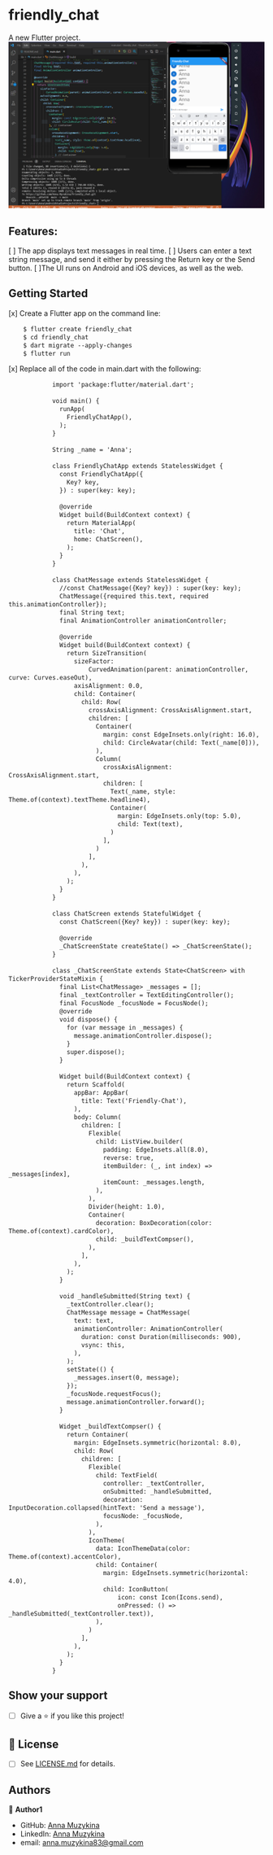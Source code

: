 # friendly_chat

A new Flutter project.
![img](https://github.com/Anna-Myzukina/friendly_chat/blob/main/screenschot/screen.PNG)

## Features:

[ ] The app displays text messages in real time.
[ ] Users can enter a text string message, and send it either by pressing the Return key or the Send button.
[ ]The UI runs on Android and iOS devices, as well as the web.

## Getting Started

[x] Create a Flutter app on the command line:


        $ flutter create friendly_chat
        $ cd friendly_chat
        $ dart migrate --apply-changes
        $ flutter run
        
[x] Replace all of the code in main.dart with the following:

                import 'package:flutter/material.dart';

                void main() {
                  runApp(
                    FriendlyChatApp(),
                  );
                }

                String _name = 'Anna';

                class FriendlyChatApp extends StatelessWidget {
                  const FriendlyChatApp({
                    Key? key,
                  }) : super(key: key);

                  @override
                  Widget build(BuildContext context) {
                    return MaterialApp(
                      title: 'Chat',
                      home: ChatScreen(),
                    );
                  }
                }

                class ChatMessage extends StatelessWidget {
                  //const ChatMessage({Key? key}) : super(key: key);
                  ChatMessage({required this.text, required this.animationController});
                  final String text;
                  final AnimationController animationController;

                  @override
                  Widget build(BuildContext context) {
                    return SizeTransition(
                      sizeFactor:
                          CurvedAnimation(parent: animationController, curve: Curves.easeOut),
                      axisAlignment: 0.0,
                      child: Container(
                        child: Row(
                          crossAxisAlignment: CrossAxisAlignment.start,
                          children: [
                            Container(
                              margin: const EdgeInsets.only(right: 16.0),
                              child: CircleAvatar(child: Text(_name[0])),
                            ),
                            Column(
                              crossAxisAlignment: CrossAxisAlignment.start,
                              children: [
                                Text(_name, style: Theme.of(context).textTheme.headline4),
                                Container(
                                  margin: EdgeInsets.only(top: 5.0),
                                  child: Text(text),
                                )
                              ],
                            )
                          ],
                        ),
                      ),
                    );
                  }
                }

                class ChatScreen extends StatefulWidget {
                  const ChatScreen({Key? key}) : super(key: key);

                  @override
                  _ChatScreenState createState() => _ChatScreenState();
                }

                class _ChatScreenState extends State<ChatScreen> with TickerProviderStateMixin {
                  final List<ChatMessage> _messages = [];
                  final _textController = TextEditingController();
                  final FocusNode _focusNode = FocusNode();
                  @override
                  void dispose() {
                    for (var message in _messages) {
                      message.animationController.dispose();
                    }
                    super.dispose();
                  }

                  Widget build(BuildContext context) {
                    return Scaffold(
                      appBar: AppBar(
                        title: Text('Friendly-Chat'),
                      ),
                      body: Column(
                        children: [
                          Flexible(
                            child: ListView.builder(
                              padding: EdgeInsets.all(8.0),
                              reverse: true,
                              itemBuilder: (_, int index) => _messages[index],
                              itemCount: _messages.length,
                            ),
                          ),
                          Divider(height: 1.0),
                          Container(
                            decoration: BoxDecoration(color: Theme.of(context).cardColor),
                            child: _buildTextCompser(),
                          ),
                        ],
                      ),
                    );
                  }

                  void _handleSubmitted(String text) {
                    _textController.clear();
                    ChatMessage message = ChatMessage(
                      text: text,
                      animationController: AnimationController(
                        duration: const Duration(milliseconds: 900),
                        vsync: this,
                      ),
                    );
                    setState(() {
                      _messages.insert(0, message);
                    });
                    _focusNode.requestFocus();
                    message.animationController.forward();
                  }

                  Widget _buildTextCompser() {
                    return Container(
                      margin: EdgeInsets.symmetric(horizontal: 8.0),
                      child: Row(
                        children: [
                          Flexible(
                            child: TextField(
                              controller: _textController,
                              onSubmitted: _handleSubmitted,
                              decoration: InputDecoration.collapsed(hintText: 'Send a message'),
                              focusNode: _focusNode,
                            ),
                          ),
                          IconTheme(
                            data: IconThemeData(color: Theme.of(context).accentColor),
                            child: Container(
                              margin: EdgeInsets.symmetric(horizontal: 4.0),
                              child: IconButton(
                                  icon: const Icon(Icons.send),
                                  onPressed: () => _handleSubmitted(_textController.text)),
                            ),
                          )
                        ],
                      ),
                    );
                  }
                }
                
## Show your support

- [ ] Give a ⭐️ if you like this project!

## 📝 License

* [ ] See [LICENSE.md](https://github.com/Anna-Myzukina/startup_namer/blob/main/LICENSE.md) for details.

## Authors

👤 **Author1**
* GitHub: [Anna Muzykina](https://github.com/Anna-Myzukina)
* LinkedIn: [Anna Muzykina](https://www.linkedin.com/in/anna-muzykina/)
* email: anna.muzykina83@gmail.com

